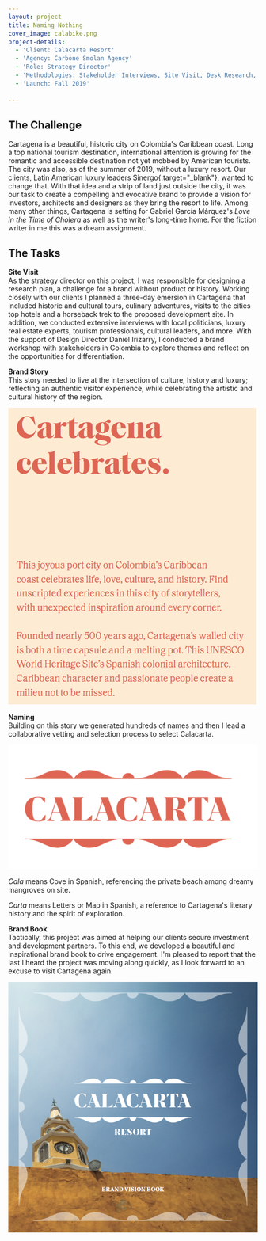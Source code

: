 ```yaml
---
layout: project
title: Naming Nothing
cover_image: calabike.png
project-details:
  - 'Client: Calacarta Resort'
  - 'Agency: Carbone Smolan Agency'
  - 'Role: Strategy Director'
  - 'Methodologies: Stakeholder Interviews, Site Visit, Desk Research, Competitive Audit, Workshop'
  - 'Launch: Fall 2019'

---
```

## The Challenge
Cartagena is a beautiful, historic city on Colombia's Caribbean coast. Long a top national tourism destination, international attention is growing for the romantic and accessible destination not yet mobbed by American tourists. The city was also, as of the summer of 2019, without a luxury resort. Our clients, Latin American luxury leaders [Sinergo](http://sinergodevelopment.com/){:target="\_blank"}, wanted to change that. With that idea and a strip of land just outside the city, it was our task to create a compelling and evocative brand to provide a vision for investors, architects and designers as they bring the resort to life. Among many other things, Cartagena is setting for Gabriel García Márquez's _Love in the Time of Cholera_ as well as the writer's long-time home. For the fiction writer in me this was a dream assignment.

## The Tasks
**Site Visit**  
As the strategy director on this project, I was responsible for designing a research plan, a challenge for a brand without product or history. Working closely with our clients I planned a three-day emersion in Cartagena that included historic and cultural tours, culinary adventures, visits to the cities top hotels and a horseback trek to the proposed development site. In addition, we conducted extensive interviews with local politicians, luxury real estate experts, tourism professionals, cultural leaders, and more. With the support of Design Director Daniel Irizarry, I conducted a brand workshop with stakeholders in Colombia to explore themes and reflect on the opportunities for differentiation.

**Brand Story**  
This story needed to live at the intersection of culture, history and luxury; reflecting an authentic visitor experience, while celebrating the artistic and cultural history of the region.

![image](/assets/images/calastory.png)

**Naming**  
Building on this story we generated hundreds of names and then I lead a collaborative vetting and selection process to select Calacarta.  

![image](/assets/images/Calalogo.png)

_Cala_ means Cove in Spanish, referencing the private beach among dreamy mangroves on site.  

_Carta_ means Letters or Map in Spanish, a reference to Cartagena's literary history and the spirit of exploration.  

**Brand Book**  
Tactically, this project was aimed at helping our clients secure investment and development partners. To this end, we developed a beautiful and inspirational brand book to drive engagement. I'm pleased to report that the last I heard the project was moving along quickly, as I look forward to an excuse to visit Cartagena again.

![image](/assets/images/Calabook.png)
